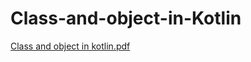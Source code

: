 # Class-and-object-in-Kotlin
[Class and object in kotlin.pdf](https://github.com/ms0208/Class-and-object-in-Kotlin/files/9333553/Class.and.object.in.kotlin.pdf)
